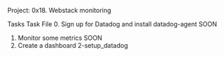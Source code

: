 Project: 0x18. Webstack monitoring

Tasks
Task	File
0. Sign up for Datadog and install datadog-agent	SOON
1. Monitor some metrics	SOON
2. Create a dashboard	2-setup_datadog
